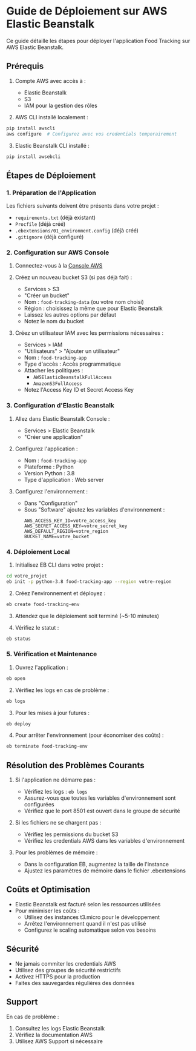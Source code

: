 # Guide de Déploiement sur AWS Elastic Beanstalk

Ce guide détaille les étapes pour déployer l'application Food Tracking sur AWS Elastic Beanstalk.

## Prérequis

1. Compte AWS avec accès à :
   - Elastic Beanstalk
   - S3
   - IAM pour la gestion des rôles

2. AWS CLI installé localement :
```bash
pip install awscli
aws configure  # Configurez avec vos credentials temporairement
```

3. Elastic Beanstalk CLI installé :
```bash
pip install awsebcli
```

## Étapes de Déploiement

### 1. Préparation de l'Application

Les fichiers suivants doivent être présents dans votre projet :
- `requirements.txt` (déjà existant)
- `Procfile` (déjà créé)
- `.ebextensions/01_environment.config` (déjà créé)
- `.gitignore` (déjà configuré)

### 2. Configuration sur AWS Console

1. Connectez-vous à la [Console AWS](https://aws.amazon.com/console/)

2. Créez un nouveau bucket S3 (si pas déjà fait) :
   - Services > S3
   - "Créer un bucket"
   - Nom : `food-tracking-data` (ou votre nom choisi)
   - Région : choisissez la même que pour Elastic Beanstalk
   - Laissez les autres options par défaut
   - Notez le nom du bucket

3. Créez un utilisateur IAM avec les permissions nécessaires :
   - Services > IAM
   - "Utilisateurs" > "Ajouter un utilisateur"
   - Nom : `food-tracking-app`
   - Type d'accès : Accès programmatique
   - Attacher les politiques :
     - `AWSElasticBeanstalkFullAccess`
     - `AmazonS3FullAccess`
   - Notez l'Access Key ID et Secret Access Key

### 3. Configuration d'Elastic Beanstalk

1. Allez dans Elastic Beanstalk Console :
   - Services > Elastic Beanstalk
   - "Créer une application"

2. Configurez l'application :
   - Nom : `food-tracking-app`
   - Plateforme : Python
   - Version Python : 3.8
   - Type d'application : Web server

3. Configurez l'environnement :
   - Dans "Configuration"
   - Sous "Software" ajoutez les variables d'environnement :
     ```
     AWS_ACCESS_KEY_ID=votre_access_key
     AWS_SECRET_ACCESS_KEY=votre_secret_key
     AWS_DEFAULT_REGION=votre_region
     BUCKET_NAME=votre_bucket
     ```

### 4. Déploiement Local

1. Initialisez EB CLI dans votre projet :
```bash
cd votre_projet
eb init -p python-3.8 food-tracking-app --region votre-region
```

2. Créez l'environnement et déployez :
```bash
eb create food-tracking-env
```

3. Attendez que le déploiement soit terminé (~5-10 minutes)

4. Vérifiez le statut :
```bash
eb status
```

### 5. Vérification et Maintenance

1. Ouvrez l'application :
```bash
eb open
```

2. Vérifiez les logs en cas de problème :
```bash
eb logs
```

3. Pour les mises à jour futures :
```bash
eb deploy
```

4. Pour arrêter l'environnement (pour économiser des coûts) :
```bash
eb terminate food-tracking-env
```

## Résolution des Problèmes Courants

1. Si l'application ne démarre pas :
   - Vérifiez les logs : `eb logs`
   - Assurez-vous que toutes les variables d'environnement sont configurées
   - Vérifiez que le port 8501 est ouvert dans le groupe de sécurité

2. Si les fichiers ne se chargent pas :
   - Vérifiez les permissions du bucket S3
   - Vérifiez les credentials AWS dans les variables d'environnement

3. Pour les problèmes de mémoire :
   - Dans la configuration EB, augmentez la taille de l'instance
   - Ajustez les paramètres de mémoire dans le fichier .ebextensions

## Coûts et Optimisation

- Elastic Beanstalk est facturé selon les ressources utilisées
- Pour minimiser les coûts :
  - Utilisez des instances t3.micro pour le développement
  - Arrêtez l'environnement quand il n'est pas utilisé
  - Configurez le scaling automatique selon vos besoins

## Sécurité

- Ne jamais commiter les credentials AWS
- Utilisez des groupes de sécurité restrictifs
- Activez HTTPS pour la production
- Faites des sauvegardes régulières des données

## Support

En cas de problème :
1. Consultez les logs Elastic Beanstalk
2. Vérifiez la documentation AWS
3. Utilisez AWS Support si nécessaire
